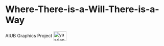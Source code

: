 # Where-There-is-a-Will-There-is-a-Way
AIUB Graphics Project
<img align="center" src="/RESOURCES/TITLE.jpg" alt="yaarian_roy" height="30" width="40" />

